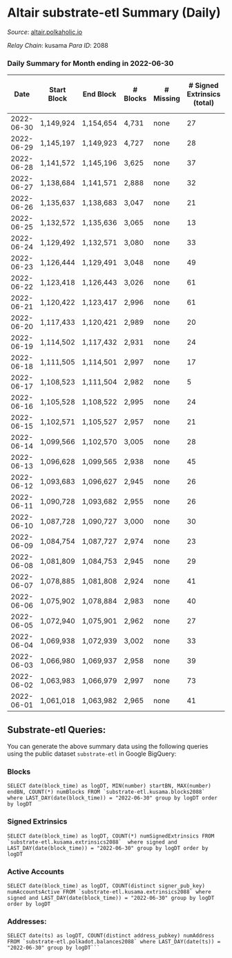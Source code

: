 # Altair substrate-etl Summary (Daily)

_Source_: [altair.polkaholic.io](https://altair.polkaholic.io)

*Relay Chain*: kusama
*Para ID*: 2088



### Daily Summary for Month ending in 2022-06-30


| Date | Start Block | End Block | # Blocks | # Missing | # Signed Extrinsics (total) | # Active Accounts | # Addresses with Balances | # Events | # Transfers | # XCM Transfers In | # XCM Transfers Out |
| ---- | ----------- | --------- | -------- | --------- | --------------------------- | ----------------- | ------------------------- | -------- | ----------- | ------------------ | ------------------- |
| 2022-06-30 | 1,149,924 | 1,154,654 | 4,731 | none  | 27 | 19 | 22,206 | 9,589 | 16 ($1,867.08) |   |   |
| 2022-06-29 | 1,145,197 | 1,149,923 | 4,727 | none  | 28 | 19 | 22,200 | 9,581 | 6 ($377.58) |   | 1 ($343.11) |
| 2022-06-28 | 1,141,572 | 1,145,196 | 3,625 | none  | 37 | 30 | 22,199 | 7,423 | 15 ($111.16) |   |   |
| 2022-06-27 | 1,138,684 | 1,141,571 | 2,888 | none  | 32 | 22 | 22,195 | 5,923 | 10 ($1,872.41) |   |   |
| 2022-06-26 | 1,135,637 | 1,138,683 | 3,047 | none  | 21 | 17 | 22,193 | 6,190 | 3 ($187.62) | 1 ($62.55) | 1 ($62.55) |
| 2022-06-25 | 1,132,572 | 1,135,636 | 3,065 | none  | 13 | 10 | 22,193 | 6,206 | 7 ($18.18) |   | 1 ($5.52) |
| 2022-06-24 | 1,129,492 | 1,132,571 | 3,080 | none  | 33 | 28 | 22,192 | 6,314 | 8 ($14,473.76) | 1 ($0.01) | 1 ($14,418.38) |
| 2022-06-23 | 1,126,444 | 1,129,491 | 3,048 | none  | 49 | 34 | 22,190 | 6,316 | 9 ($12,718.51) |   | 1 ($2.32) |
| 2022-06-22 | 1,123,418 | 1,126,443 | 3,026 | none  | 61 | 31 | 22,189 | 6,359 | 7 ($273.39) |   | 4 ($53.13) |
| 2022-06-21 | 1,120,422 | 1,123,417 | 2,996 | none  | 61 | 40 | 22,186 | 6,299 | 19 ($1,397.73) |   | 4 ($75.54) |
| 2022-06-20 | 1,117,433 | 1,120,421 | 2,989 | none  | 20 | 12 | 22,180 | 6,074 | 7 ($1,441.24) |   | 1 ($0.22) |
| 2022-06-19 | 1,114,502 | 1,117,432 | 2,931 | none  | 24 | 17 | 22,180 | 5,969 | 11 ($525.99) |   |   |
| 2022-06-18 | 1,111,505 | 1,114,501 | 2,997 | none  | 17 | 16 | 22,176 | 6,085 | 8 ($311.78) |   | 3 ($87.26) |
| 2022-06-17 | 1,108,523 | 1,111,504 | 2,982 | none  | 5 | 3 | 22,174 | 5,987 | 1 ($2.48) |   |   |
| 2022-06-16 | 1,105,528 | 1,108,522 | 2,995 | none  | 24 | 19 | 22,174 | 6,104 | 13 ($54,828.46) |   | 1 ($5.05) |
| 2022-06-15 | 1,102,571 | 1,105,527 | 2,957 | none  | 21 | 16 | 22,169 | 6,006 | 7 ($4,591.07) |   |   |
| 2022-06-14 | 1,099,566 | 1,102,570 | 3,005 | none  | 28 | 19 | 22,168 | 6,139 | 10 ($4,430.12) | 1 ($0.04) | 1 ($0.04) |
| 2022-06-13 | 1,096,628 | 1,099,565 | 2,938 | none  | 45 | 25 | 22,165 | 6,086 | 17 ($13,830.71) | 2 ($0.45) | 2 ($0.47) |
| 2022-06-12 | 1,093,683 | 1,096,627 | 2,945 | none  | 26 | 18 | 22,165 | 6,007 | 8 ($18,211.63) |   |   |
| 2022-06-11 | 1,090,728 | 1,093,682 | 2,955 | none  | 26 | 19 | 22,163 | 6,028 | 17 ($2,147.32) |   |   |
| 2022-06-10 | 1,087,728 | 1,090,727 | 3,000 | none  | 30 | 17 | 22,161 | 6,160 | 10 ($358.28) | 3 ($0.35) | 6 ($0.58) |
| 2022-06-09 | 1,084,754 | 1,087,727 | 2,974 | none  | 23 | 19 | 22,158 | 6,049 | 8 ($1,685.37) |   |   |
| 2022-06-08 | 1,081,809 | 1,084,753 | 2,945 | none  | 29 | 19 | 22,156 | 6,025 | 13 ($13,161.05) |   |   |
| 2022-06-07 | 1,078,885 | 1,081,808 | 2,924 | none  | 41 | 25 | 22,155 | 6,027 | 21 ($15,550.70) |   |   |
| 2022-06-06 | 1,075,902 | 1,078,884 | 2,983 | none  | 40 | 28 | 22,151 | 6,136 | 12 ($3,631.77) |   |   |
| 2022-06-05 | 1,072,940 | 1,075,901 | 2,962 | none  | 27 | 19 | 22,150 | 6,049 | 11 ($100.47) |   |   |
| 2022-06-04 | 1,069,938 | 1,072,939 | 3,002 | none  | 33 | 17 | 22,149 | 6,191 | 11 ($406.41) |   |   |
| 2022-06-03 | 1,066,980 | 1,069,937 | 2,958 | none  | 39 | 24 | 22,146 | 6,092 | 14 ($17,872.90) |   |   |
| 2022-06-02 | 1,063,983 | 1,066,979 | 2,997 | none  | 73 | 51 | 22,143 | 6,340 | 22 ($1,007.62) |   | 1 (-) |
| 2022-06-01 | 1,061,018 | 1,063,982 | 2,965 | none  | 41 | 25 | 22,139 | 6,139 | 23 ($3,378.75) |   |   |

## Substrate-etl Queries:
You can generate the above summary data using the following queries using the public dataset `substrate-etl` in Google BigQuery:


### Blocks
```
SELECT date(block_time) as logDT, MIN(number) startBN, MAX(number) endBN, COUNT(*) numBlocks FROM `substrate-etl.kusama.blocks2088`  where LAST_DAY(date(block_time)) = "2022-06-30" group by logDT order by logDT
```


### Signed Extrinsics
```
SELECT date(block_time) as logDT, COUNT(*) numSignedExtrinsics FROM `substrate-etl.kusama.extrinsics2088`  where signed and LAST_DAY(date(block_time)) = "2022-06-30" group by logDT order by logDT
```


### Active Accounts
```
SELECT date(block_time) as logDT, COUNT(distinct signer_pub_key) numAccountsActive FROM `substrate-etl.kusama.extrinsics2088` where signed and LAST_DAY(date(block_time)) = "2022-06-30" group by logDT order by logDT
```


### Addresses:
```
SELECT date(ts) as logDT, COUNT(distinct address_pubkey) numAddress FROM `substrate-etl.polkadot.balances2088` where LAST_DAY(date(ts)) = "2022-06-30" group by logDT```

